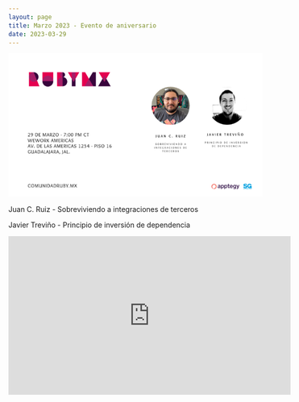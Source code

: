 ```yaml
---
layout: page
title: Marzo 2023 - Evento de aniversario
date: 2023-03-29
---
```


![](/images/eventos/marzo_2023/tercer_anuncio.png)

Juan C. Ruiz - Sobreviviendo a integraciones de terceros

Javier Treviño - Principio de inversión de dependencia

<iframe width="560" height="315" src="https://www.youtube.com/embed/A1mnSgeE4DU" title="YouTube video player" frameborder="0" allow="accelerometer; autoplay; clipboard-write; encrypted-media; gyroscope; picture-in-picture; web-share" allowfullscreen></iframe>
